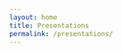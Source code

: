 ```yaml
---
layout: home
title: Presentations
permalink: /presentations/
---
```


<!-- We want to congratulate the authors for the following accepted work to be presented at the first-ever <span style="color:MediumSeaGreen">Gaze Meets ML</span> workshop on <b>December 3rd, 2022</b> in conjunction with NeurIPS 2022. We will be updating this page with more detailed schedule for the workshop shortly.


## Full Papers

- [Contrastive Representation Learning for Gaze Estimation](https://openreview.net/forum?id=quv0Ypj32Pc) (Oral)
- [Electrode Clustering and Bandpass Analysis of EEG Data for Gaze Estimation](https://openreview.net/forum?id=We5h1Vcezei) (Oral)
- [Facial Composite Generation with Iterative Human Feedback](https://openreview.net/forum?id=NDxPjca6ux0) (Oral)
- [Intention Estimation via Gaze for Robot Guidance in Hierarchical Tasks](https://openreview.net/forum?id=JvQ4Ce2_WNI) (Oral)
- [Modeling Human Eye Movements with Neural Networks in a Maze-Solving Task](https://openreview.net/forum?id=wmwWgDNNG-) (Oral)
- [SecNet: Semantic Eye Completion in Implicit Field](https://openreview.net/forum?id=EzGiUyWYayS) (Oral)
- [Appearance-Based Gaze Estimation for Driver Monitoring](https://openreview.net/forum?id=DwFQEPN7jRN) (Poster)
- [Decoding Attention from Gaze: A Benchmark Dataset and End-to-End Models](https://openreview.net/forum?id=1Ty3Xd9HUQv) (Poster)
- [Federated Learning for Appearance-based Gaze Estimation in the Wild](https://openreview.net/forum?id=sPd4RGPV1A5) (Poster)
- [Generating Attention Maps from Eye-gaze for the Diagnosis of Alzheimer's Disease](https://openreview.net/forum?id=yL1qcv2Q0bC) (Poster)
- [Integrating eye gaze into machine learning using fractal curves](https://openreview.net/forum?id=-tFBD0sLQJL) (Poster)
- [Learning to count visual objects by combining "what" and "where" in recurrent memory](https://openreview.net/forum?id=Al01q787m71)d (Poster)
- [Selection of XAI Methods Matters: Evaluation of Feature Attribution Methods for Oculomotoric Biometric Identification](https://openreview.net/forum?id=GOLdDAP2AtI) (Poster)
- [Skill, or Style? Classification of Fetal Sonography Eye-Tracking Data](https://openreview.net/forum?id=4PPWVe2fKw) (Poster)



## Extended Abstracts

- [Simulating Human Gaze with Neural Visual Attention](https://openreview.net/forum?id=bai3OCRQF_N) (Oral)
- [Comparing radiologists' gaze and saliency maps generated by interpretability methods for chest x-rays](https://openreview.net/forum?id=a70BHshi2qY) (Poster)
- [Do They Look Where They Go? Gaze Classification During Walking](https://openreview.net/forum?id=XP0k6ToFK7t) (Poster)
- [Time-to-Saccade metrics for real-world evaluation](https://openreview.net/forum?id=snClL0drE-A) (Poster) -->
